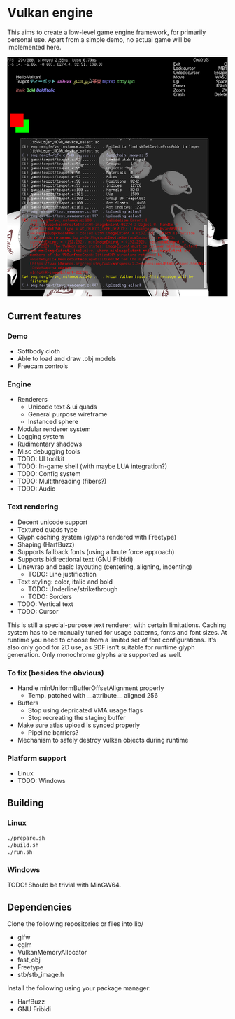 # Vulkan engine

This aims to create a low-level game engine framework, for primarily personal 
use. Apart from a simple demo, no actual game will be implemented here. 

![Screenshot](images/screenshot.png?raw=true)

## Current features
### Demo
- Softbody cloth
- Able to load and draw .obj models
- Freecam controls

### Engine
- Renderers
	- Unicode text & ui quads 
	- General purpose wireframe 
	- Instanced sphere
- Modular renderer system
- Logging system
- Rudimentary shadows
- Misc debugging tools
- TODO: UI toolkit
- TODO: In-game shell (with maybe LUA integration?)
- TODO: Config system
- TODO: Multithreading (fibers?)
- TODO: Audio

### Text rendering 
- Decent unicode support
- Textured quads type 
- Glyph caching system (glyphs rendered with Freetype)
- Shaping (HarfBuzz)
- Supports fallback fonts (using a brute force approach)
- Supports bidirectional text (GNU Fribidi)
- Linewrap and basic layouting (centering, aligning, indenting)
	- TODO: Line justification
- Text styling: color, italic and bold 
	- TODO: Underline/strikethrough
	- TODO: Borders
- TODO: Vertical text
- TODO: Cursor

This is still a special-purpose text renderer, with certain limitations.
Caching system has to be manually tuned for usage patterns, fonts and font 
sizes. At runtime you need to choose from a limited set of font configurations.
It's also only good for 2D use, as SDF isn't suitable for runtime glyph 
generation. Only monochrome glyphs are supported as well.

### To fix (besides the obvious)
- Handle minUniformBufferOffsetAlignment properly
	- Temp. patched with \_\_attribute\_\_ aligned 256
- Buffers
	- Stop using depricated VMA usage flags 
	- Stop recreating the staging buffer
- Make sure atlas upload is synced properly 
	- Pipeline barriers?
- Mechanism to safely destroy vulkan objects during runtime

### Platform support 
- Linux
- TODO: Windows 

## Building
### Linux 
```
./prepare.sh
./build.sh 
./run.sh
```

### Windows
TODO! Should be trivial with MinGW64.

## Dependencies
Clone the following repositories or files into lib/
- glfw
- cglm
- VulkanMemoryAllocator
- fast\_obj
- Freetype
- stb/stb\_image.h

Install the following using your package manager:
- HarfBuzz
- GNU Fribidi

